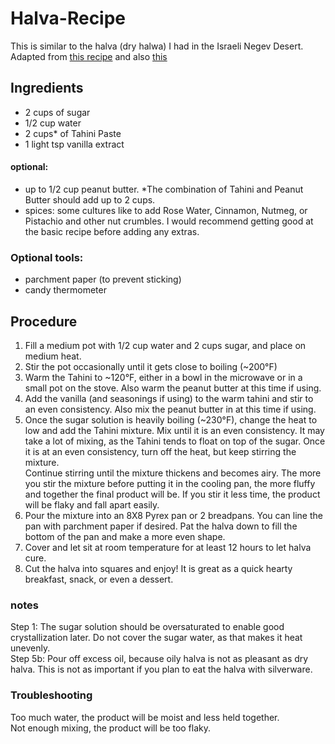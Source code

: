 # Halva-Recipe
This is similar to the halva (dry halwa) I had in the Israeli Negev Desert.  
Adapted from [this recipe](https://youtu.be/64_ckmBf01M) and also [this](https://youtu.be/sfAaV5EGfYY)

## Ingredients  
- 2 cups of sugar
- 1/2 cup water
- 2 cups* of Tahini Paste
- 1 light tsp vanilla extract  

#### optional:  
- up to 1/2 cup peanut butter. *The combination of Tahini and Peanut Butter should add up to 2 cups. 
- spices: some cultures like to add Rose Water, Cinnamon, Nutmeg, or Pistachio and other nut crumbles. I would recommend getting good at the basic recipe before adding any extras.

### Optional tools:  
- parchment paper (to prevent sticking)
- candy thermometer

## Procedure
1. Fill a medium pot with 1/2 cup water and 2 cups sugar, and place on medium heat.
2. Stir the pot occasionally until it gets close to boiling (~200°F)
3. Warm the Tahini to ~120°F, either in a bowl in the microwave or in a small pot on the stove. Also warm the peanut butter at this time if using.
4. Add the vanilla (and seasonings if using) to the warm tahini and stir to an even consistency. Also mix the peanut butter in at this time if using.
5. Once the sugar solution is heavily boiling (~230°F), change the heat to low and add the Tahini mixture. Mix until it is an even consistency. It may take a lot of mixing, as the Tahini tends to float on top of the sugar. Once it is at an even consistency, turn off the heat, but keep stirring the mixture.   
Continue stirring until the mixture thickens and becomes airy. The more you stir the mixture before putting it in the cooling pan, the more fluffy and together the final product will be. If you stir it less time, the product will be flaky and fall apart easily.  
6. Pour the mixture into an 8X8 Pyrex pan or 2 breadpans. You can line the pan with parchment paper if desired. Pat the halva down to fill the bottom of the pan and make a more even shape.  
7. Cover and let sit at room temperature for at least 12 hours to let halva cure.  
8. Cut the halva into squares and enjoy! It is great as a quick hearty breakfast, snack, or even a dessert.  


### notes
Step 1: The sugar solution should be oversaturated to enable good crystallization later. Do not cover the sugar water, as that makes it heat unevenly.  
Step 5b: Pour off excess oil, because oily halva is not as pleasant as dry halva. This is not as important if you plan to eat the halva with silverware.

### Troubleshooting
Too much water, the product will be moist and less held together.  
Not enough mixing, the product will be too flaky.  

